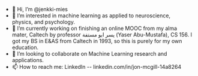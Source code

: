 - 👋 Hi, I’m @jenkki-mies
- 👀 I’m interested in machine learning as applied to neuroscience, physics, and psychology.
- 🌱 I’m currently working on finishing an online MOOC from my alma mater, Caltech by professor 
يسر ابو مستفة (Yaser Abu-Mustafa), CS 156.  I got my BS in E&AS from Caltech in 1993, so this is
purely for my own education.
- 💞️ I’m looking to collaborate on Machine Learning research and applications.
- 📫 How to reach me:  LinkedIn -- linkedin.com/in/jon-mcgill-14a8264

<!---
jenkki-mies/jenkki-mies is a ✨ special ✨ repository because its `README.md` (this file) appears on your GitHub profile.
You can click the Preview link to take a look at your changes.
--->
